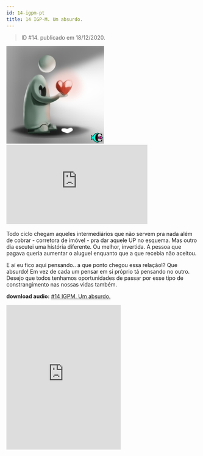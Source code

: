```yaml
---
id: 14-igpm-pt
title: 14 IGP-M. Um absurdo.
---
```


> ID #14. publicado em 18/12/2020.

![img](../../static/img/BC-14-igpm-desenho.jpg) <iframe width="370" height="208" src="https://www.youtube.com/embed/uisXGuyqAEw" frameborder="0" allow="accelerometer; autoplay; clipboard-write; encrypted-media; gyroscope; picture-in-picture" allowfullscreen></iframe>

Todo ciclo chegam aqueles intermediários que não servem pra nada além de cobrar - corretora de imóvel - pra dar aquele UP no esquema.
Mas outro dia escutei uma história diferente. Ou melhor, invertida. A pessoa que pagava queria aumentar o aluguel enquanto que a que recebia não aceitou.

E aí eu fico aqui pensando.. a que ponto chegou essa relação!? Que absurdo! Em vez de cada um pensar em si próprio tá pensando no outro.
Desejo que todos tenhamos oportunidades de passar por esse tipo de constrangimento nas nossas vidas também.

**download audio:** <a href="/audio/BC-14-igpm-audio-remix-pt.mp3" target="_blank">#14 IGPM. Um absurdo.</a>

<iframe src="https://open.spotify.com/embed/track/2nwFHAPVMpdiFGrl4GpOhA" width="300" height="380" frameborder="0" allowtransparency="true" allow="encrypted-media"></iframe>